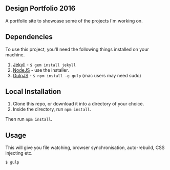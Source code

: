 ## Design Portfolio 2016
A portfolio site to showcase some of the projects I'm working on.

## Dependencies

To use this project, you'll need the following things installed on your machine.

1. [Jekyll](http://jekyllrb.com/) - `$ gem install jekyll`
2. [NodeJS](http://nodejs.org) - use the installer.
3. [GulpJS](https://github.com/gulpjs/gulp) - `$ npm install -g gulp` (mac users may need sudo)

## Local Installation

1. Clone this repo, or download it into a directory of your choice.
2. Inside the directory, run `npm install`.

Then run `npm install`.

## Usage

This will give you file watching, browser synchronisation, auto-rebuild, CSS injecting etc.

```shell
$ gulp
```
